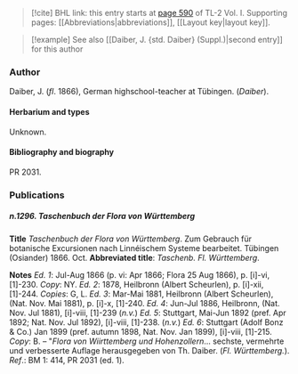 > [!cite] BHL link: this entry starts at [page 590](https://www.biodiversitylibrary.org/item/103414#page/638/mode/1up) of TL-2 Vol. I.
> Supporting pages: [[Abbreviations|abbreviations]], [[Layout key|layout key]].

> [!example] See also [[Daiber, J. {std. Daiber} (Suppl.)|second entry]] for this author

### Author

Daiber, J. (*fl*. 1866), German highschool-teacher at Tübingen. (*Daiber*).

#### Herbarium and types

Unknown.

#### Bibliography and biography

PR 2031.

### Publications

##### n.1296. Taschenbuch der Flora von Württemberg

**Title**
*Taschenbuch der Flora von Württemberg*. Zum Gebrauch für botanische Excursionen nach Linnéischem Systeme bearbeitet. Tübingen (Osiander) 1866. Oct.
**Abbreviated title**: *Taschenb. Fl. Württemberg*.

**Notes**
*Ed. 1*: Jul-Aug 1866 (p. vi: Apr 1866; Flora 25 Aug 1866), p. \[i\]-vi, \[1\]-230. *Copy*: NY.
*Ed. 2*: 1878, Heilbronn (Albert Scheurlen), p. \[i\]-xii, \[1\]-244. *Copies*: G, L.
*Ed. 3*: Mar-Mai 1881, Heilbronn (Albert Scheurlen), (Nat. Nov. Mai 1881), p. \[i\]-x, \[1\]-240.
*Ed. 4*: Jun-Jul 1886, Heilbronn, (Nat. Nov. Jul 1881), \[i\]-viii, \[1\]-239 (*n.v.*) *Ed. 5*: Stuttgart, Mai-Jun 1892 (pref. Apr 1892; Nat. Nov. Jul 1892), \[i\]-viii, \[1\]-238. (*n.v.*)
*Ed. 6*: Stuttgart (Adolf Bonz & Co.) Jan 1899 (pref. autumn 1898, Nat. Nov. Jan 1899), \[i\]-viii, \[1\]-215. *Copy*: B. – "*Flora von Wiirttemberg und Hohenzollern*... sechste, vermehrte und verbesserte Auflage herausgegeben von Th. Daiber. (*Fl. Württemberg.*).
*Ref*.: BM 1: 414, PR 2031 (ed. 1).

